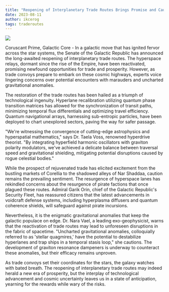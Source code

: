 ```yaml
---
title: "Reopening of Interplanetary Trade Routes Brings Promise and Caution"
date: 2023-08-11
author: ikcerog
tags: traderoutes
---
```

<img src="https://ikcerog.github.io/Swglegends-adventures/assets/img/boba.jpg" style="max-width: 100%;">
<p>Coruscant Prime, Galactic Core - In a galactic move that has ignited fervor across the star systems, the Senate of the Galactic Republic has announced the long-awaited reopening of interplanetary trade routes. The hyperspace relays, dormant since the rise of the Empire, have been reactivated, promising newfound opportunities for trade and prosperity. However, as trade convoys prepare to embark on these cosmic highways, experts voice lingering concerns over potential encounters with marauders and uncharted gravitational anomalies.</p>

<p>The restoration of the trade routes has been hailed as a triumph of technological ingenuity. Hyperlane recalibration utilizing quantum phase transition matrices has allowed for the synchronization of transit paths, minimizing temporal flux differentials and optimizing travel efficiency. Quantum navigational arrays, harnessing sub-entropic particles, have been deployed to chart unexplored sectors, paving the way for safer passage.</p>

<p>"We're witnessing the convergence of cutting-edge astrophysics and hyperspatial mathematics," says Dr. Taela Voss, renowned hyperdrive theorist. "By integrating hyperfield harmonic oscillators with graviton polarity modulators, we've achieved a delicate balance between traversal speed and gravitational shielding, mitigating potential disruptions caused by rogue celestial bodies."</p>

<p>While the prospect of rejuvenated trade has elicited excitement from the bustling markets of Corellia to the shadowed alleys of Nar Shaddaa, caution remains the prevailing sentiment. The resurgence of hyperspace lanes has rekindled concerns about the resurgence of pirate factions that once plagued these routes. Admiral Garik Orin, chief of the Galactic Republic's Security Fleet, has reassured citizens that the latest advancements in voidcraft defense systems, including hyperplasma diffusers and quantum coherence shields, will safeguard against pirate incursions.</p>

<p>Nevertheless, it is the enigmatic gravitational anomalies that keep the galactic populace on edge. Dr. Nara Vael, a leading exo-geophysicist, warns that the reactivation of trade routes may lead to unforeseen disruptions in the fabric of spacetime. "Uncharted gravitational anomalies, colloquially referred to as 'stellar quagmires,' have the potential to destabilize hyperlanes and trap ships in a temporal stasis loop," she cautions. The development of graviton resonance dampeners is underway to counteract these anomalies, but their efficacy remains unproven.</p>

<p>As trade convoys set their coordinates for the stars, the galaxy watches with bated breath. The reopening of interplanetary trade routes may indeed herald a new era of prosperity, but the interplay of technological advancement and cosmic uncertainty leaves us in a state of anticipation, yearning for the rewards while wary of the risks.</p>
